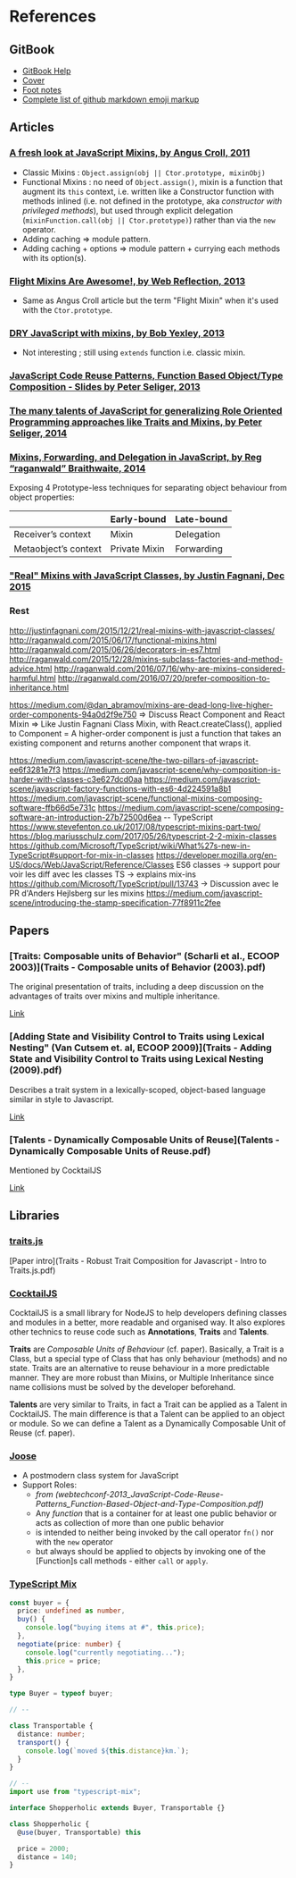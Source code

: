 # References

## GitBook

- [GitBook Help](https://help.gitbook.com/)
- [Cover](https://toolchain.gitbook.com/ebook.html#cover)
- [Foot notes](https://github.com/GitbookIO/gitbook/blob/master/docs/syntax/markdown.md#footnotes)
- [Complete list of github markdown emoji markup](https://gist.github.com/rxaviers/7360908)

## Articles

### [A fresh look at JavaScript Mixins, by Angus Croll, 2011](https://javascriptweblog.wordpress.com/2011/05/31/a-fresh-look-at-javascript-mixins/)

- Classic Mixins : `Object.assign(obj || Ctor.prototype, mixinObj)`
- Functional Mixins : no need of `Object.assign()`, mixin is a function that augment its `this` context, i.e. written like a Constructor function with methods inlined (i.e. not defined in the prototype, aka _constructor with privileged methods_), but used through explicit delegation (`mixinFunction.call(obj || Ctor.prototype)`) rather than via the `new` operator.
- Adding caching => module pattern.
- Adding caching + options => module pattern + currying each methods with its option(s).

### [Flight Mixins Are Awesome!, by Web Reflection, 2013](http://webreflection.blogspot.fr/2013/04/flight-mixins-are-awesome.html)

- Same as Angus Croll article but the term "Flight Mixin" when it's used with the `Ctor.prototype`.

### [DRY JavaScript with mixins, by Bob Yexley, 2013](http://bob.yexley.net/dry-javascript-with-mixins/)

- Not interesting ; still using `extends` function i.e. classic mixin.

### [JavaScript Code Reuse Patterns, Function Based Object/Type Composition - Slides by Peter Seliger, 2013](webtechconf-2013_JavaScript-Code-Reuse-Patterns_Function-Based-Object-and-Type-Composition.pdf)

### [The many talents of JavaScript for generalizing Role Oriented Programming approaches like Traits and Mixins, by Peter Seliger, 2014](http://peterseliger.blogspot.fr/2014/04/the-many-talents-of-javascript.html#the-many-talents-of-javascript-for-generalizing-role-oriented-programming-approaches-like-traits-and-mixins)

### [Mixins, Forwarding, and Delegation in JavaScript, by Reg “raganwald” Braithwaite, 2014](http://raganwald.com/2014/04/10/mixins-forwarding-delegation.html)

Exposing 4 Prototype-less techniques for separating object behaviour from object properties:

|                      | Early-bound   | Late-bound |
| -------------------- | ------------- | ---------- |
| Receiver’s context   | Mixin         | Delegation |
| Metaobject’s context | Private Mixin | Forwarding |

### ["Real" Mixins with JavaScript Classes, by Justin Fagnani, Dec 2015](http://justinfagnani.com/2015/12/21/real-mixins-with-javascript-classes/)

### Rest

http://justinfagnani.com/2015/12/21/real-mixins-with-javascript-classes/
http://raganwald.com/2015/06/17/functional-mixins.html
http://raganwald.com/2015/06/26/decorators-in-es7.html
http://raganwald.com/2015/12/28/mixins-subclass-factories-and-method-advice.html
http://raganwald.com/2016/07/16/why-are-mixins-considered-harmful.html
http://raganwald.com/2016/07/20/prefer-composition-to-inheritance.html

https://medium.com/@dan_abramov/mixins-are-dead-long-live-higher-order-components-94a0d2f9e750
=> Discuss React Component and React Mixin
=> Like Justin Fagnani Class Mixin, with React.createClass(), applied to Component = A higher-order component is just a function that takes an existing component and returns another component that wraps it.

https://medium.com/javascript-scene/the-two-pillars-of-javascript-ee6f3281e7f3
https://medium.com/javascript-scene/why-composition-is-harder-with-classes-c3e627dcd0aa
https://medium.com/javascript-scene/javascript-factory-functions-with-es6-4d224591a8b1
https://medium.com/javascript-scene/functional-mixins-composing-software-ffb66d5e731c
https://medium.com/javascript-scene/composing-software-an-introduction-27b72500d6ea
-- TypeScript
https://www.stevefenton.co.uk/2017/08/typescript-mixins-part-two/
https://blog.mariusschulz.com/2017/05/26/typescript-2-2-mixin-classes
https://github.com/Microsoft/TypeScript/wiki/What%27s-new-in-TypeScript#support-for-mix-in-classes
https://developer.mozilla.org/en-US/docs/Web/JavaScript/Reference/Classes
ES6 classes
→ support pour voir les diff avec les classes TS
→ explains mix-ins
https://github.com/Microsoft/TypeScript/pull/13743
→ Discussion avec le PR d'Anders Hejlsberg sur les mixins
https://medium.com/javascript-scene/introducing-the-stamp-specification-77f8911c2fee


## Papers

### [Traits: Composable units of Behavior" (Scharli et al., ECOOP 2003)](Traits - Composable units of Behavior (2003).pdf)

The original presentation of traits, including a deep discussion on the advantages of traits over mixins and multiple inheritance.

[Link](http://scg.unibe.ch/archive/papers/Scha03aTraits.pdf)

### [Adding State and Visibility Control to Traits using Lexical Nesting" (Van Cutsem et. al, ECOOP 2009)](Traits - Adding State and Visibility Control to Traits using Lexical Nesting (2009).pdf)

Describes a trait system in a lexically-scoped, object-based language similar in style to Javascript.

[Link](https://soft.vub.ac.be/Publications/2009/vub-prog-tr-09-04.pdf)

### [Talents - Dynamically Composable Units of Reuse](Talents - Dynamically Composable Units of Reuse.pdf)

Mentioned by CocktailJS

[Link](http://scg.unibe.ch/archive/papers/Ress11a-Talents.pdf)

## Libraries

### [traits.js](https://github.com/traitsjs/traits.js)

[Paper intro](Traits - Robust Trait Composition for Javascript - Intro to Traits.js.pdf)

### [CocktailJS](http://cocktailjs.github.io/)

CocktailJS is a small library for NodeJS to help developers defining classes and modules in a better, more readable and organised way. It also explores other technics to reuse code such as **Annotations**, **Traits** and **Talents**.

**Traits** are _Composable Units of Behaviour_ (cf. paper). Basically, a Trait is a Class, but a special type of Class that has only behaviour (methods) and no state. Traits are an alternative to reuse behaviour in a more predictable manner. They are more robust than Mixins, or Multiple Inheritance since name collisions must be solved by the developer beforehand.

**Talents** are very similar to Traits, in fact a Trait can be applied as a Talent in CocktailJS. The main difference is that a Talent can be applied to an object or module. So we can define a Talent as a Dynamically Composable Unit of Reuse (cf. paper).

### [Joose](https://github.com/Joose/Joose)

- A postmodern class system for JavaScript
- Support Roles:
  - _from (webtechconf-2013_JavaScript-Code-Reuse-Patterns_Function-Based-Object-and-Type-Composition.pdf)_
  - Any _function_ that is a container for at least one public behavior or acts as collection of more than one public behavior
  - is intended to neither being invoked by the call operator `fn()` nor with the `new` operator
  - but always should be applied to objects by invoking one of the [Function]s call methods - either `call` or `apply`.

### [TypeScript Mix](https://github.com/michaelolof/typescript-mix)

```ts
const buyer = {
  price: undefined as number,
  buy() {
    console.log("buying items at #", this.price);
  },
  negotiate(price: number) {
    console.log("currently negotiating...");
    this.price = price;
  },
}

type Buyer = typeof buyer;

// --

class Transportable {
  distance: number;
  transport() {
    console.log(`moved ${this.distance}km.`);
  }
}

// --
import use from "typescript-mix";

interface Shopperholic extends Buyer, Transportable {}

class Shopperholic {
  @use(buyer, Transportable) this

  price = 2000;
  distance = 140;
}
```